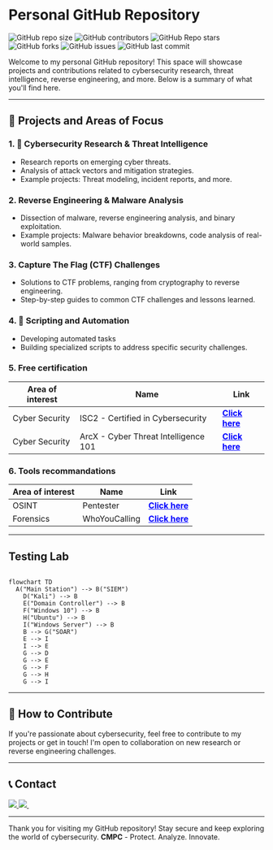 # Personal GitHub Repository

![GitHub repo size](https://img.shields.io/github/repo-size/C-M-P-C/C-M-P-C.github.io)
![GitHub contributors](https://img.shields.io/github/contributors/C-M-P-C/C-M-P-C.github.io)
![GitHub Repo stars](https://img.shields.io/github/stars/C-M-P-C/C-M-P-C.github.io)
![GitHub forks](https://img.shields.io/github/forks/C-M-P-C/C-M-P-C.github.io?style=social)
![GitHub issues](https://img.shields.io/github/issues/C-M-P-C/C-M-P-C.github.io)
![GitHub last commit](https://img.shields.io/github/last-commit/C-M-P-C/C-M-P-C.github.io)

Welcome to my personal GitHub repository! This space will showcase projects and contributions related to cybersecurity research, threat intelligence, reverse engineering, and more. Below is a summary of what you'll find here.

---

## 🚀 Projects and Areas of Focus

### 1. **🔐 Cybersecurity Research & Threat Intelligence**
   - Research reports on emerging cyber threats.
   - Analysis of attack vectors and mitigation strategies.
   - Example projects: Threat modeling, incident reports, and more.

### 2. **Reverse Engineering & Malware Analysis**
   - Dissection of malware, reverse engineering analysis, and binary exploitation.
   - Example projects: Malware behavior breakdowns, code analysis of real-world samples.

### 3. **Capture The Flag (CTF) Challenges**
   - Solutions to CTF problems, ranging from cryptography to reverse engineering.
   - Step-by-step guides to common CTF challenges and lessons learned.

### 4. **🤖 Scripting and Automation**
   - Developing automated tasks
   - Building specialized scripts to address specific security challenges.

### 5. **Free certification**

   Area of interest  | Name | Link
   ------------- | ------------- | -------------
   Cyber Security  | ISC2 - Certified in Cybersecurity  | <a href="https://www.isc2.org/landing/1mcc" target="_blank" style="color: blue; font-weight: bold;">Click here</a>
   Cyber Security  | ArcX - Cyber Threat Intelligence 101  | <a href="https://arcx.io/courses/cyber-threat-intelligence-101" target="_blank" style="color: blue; font-weight: bold;">Click here</a>

 ### 6. **Tools recommandations**

 Area of interest  | Name | Link
   ------------- | ------------- | -------------
   OSINT  | Pentester  | <a href="https://pentester.com/" target="_blank" style="color: blue; font-weight: bold;">Click here</a>
   Forensics  | WhoYouCalling  | <a href="https://github.com/H4NM/WhoYouCalling" target="_blank" style="color: blue; font-weight: bold;">Click here</a>
   
---

## Testing Lab

```mermaid

flowchart TD
  A("Main Station") --> B("SIEM")
    D("Kali") --> B
    E("Domain Controller") --> B
    F("Windows 10") --> B
    H("Ubuntu") --> B
    I("Windows Server") --> B
    B --> G("SOAR")
    E --> I
    I --> E
    G --> D
    G --> E
    G --> F
    G --> H
    G --> I

```
---

## 🤝 How to Contribute
If you're passionate about cybersecurity, feel free to contribute to my projects or get in touch! I'm open to collaboration on new research or reverse engineering challenges.

---
## 📞 Contact

<a href="https://x.com/learntocatch" target="_blank">  <img src="https://img.shields.io/badge/Twitter-1DA1F2?style=for-the-badge&logo=twitter&logoColor=white"/> </a>  <a href="mailto:c-m-p-c@hotmail.com">   <img src="https://img.shields.io/badge/Microsoft_Outlook-0078D4?style=for-the-badge&logo=microsoft-outlook&logoColor=white" />
</a>   


---
Thank you for visiting my GitHub repository! Stay secure and keep exploring the world of cybersecurity.
**CMPC** - Protect. Analyze. Innovate.

```
